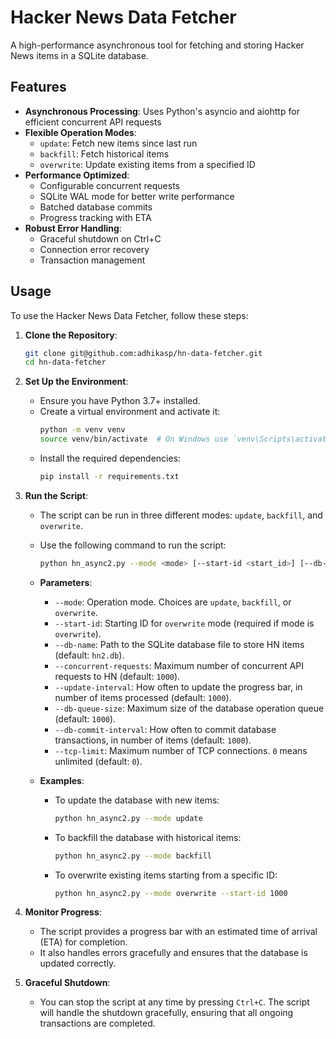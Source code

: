 # Hacker News Data Fetcher

A high-performance asynchronous tool for fetching and storing Hacker News items in a SQLite database.

## Features

- **Asynchronous Processing**: Uses Python's asyncio and aiohttp for efficient concurrent API requests
- **Flexible Operation Modes**:
  - `update`: Fetch new items since last run
  - `backfill`: Fetch historical items
  - `overwrite`: Update existing items from a specified ID
- **Performance Optimized**:
  - Configurable concurrent requests
  - SQLite WAL mode for better write performance
  - Batched database commits
  - Progress tracking with ETA
- **Robust Error Handling**:
  - Graceful shutdown on Ctrl+C
  - Connection error recovery
  - Transaction management

## Usage

To use the Hacker News Data Fetcher, follow these steps:

1. **Clone the Repository**:
    ```sh
    git clone git@github.com:adhikasp/hn-data-fetcher.git
    cd hn-data-fetcher
    ```

2. **Set Up the Environment**:
    - Ensure you have Python 3.7+ installed.
    - Create a virtual environment and activate it:
      ```sh
      python -m venv venv
      source venv/bin/activate  # On Windows use `venv\Scripts\activate`
      ```
    - Install the required dependencies:
      ```sh
      pip install -r requirements.txt
      ```

3. **Run the Script**:
    - The script can be run in three different modes: `update`, `backfill`, and `overwrite`.
    - Use the following command to run the script:
      ```sh
      python hn_async2.py --mode <mode> [--start-id <start_id>] [--db-name <db_name>] [--concurrent-requests <concurrent_requests>] [--update-interval <update_interval>] [--db-queue-size <db_queue_size>] [--db-commit-interval <db_commit_interval>] [--tcp-limit <tcp_limit>]
      ```
    - **Parameters**:
      - `--mode`: Operation mode. Choices are `update`, `backfill`, or `overwrite`.
      - `--start-id`: Starting ID for `overwrite` mode (required if mode is `overwrite`).
      - `--db-name`: Path to the SQLite database file to store HN items (default: `hn2.db`).
      - `--concurrent-requests`: Maximum number of concurrent API requests to HN (default: `1000`).
      - `--update-interval`: How often to update the progress bar, in number of items processed (default: `1000`).
      - `--db-queue-size`: Maximum size of the database operation queue (default: `1000`).
      - `--db-commit-interval`: How often to commit database transactions, in number of items (default: `1000`).
      - `--tcp-limit`: Maximum number of TCP connections. `0` means unlimited (default: `0`).

    - **Examples**:
      - To update the database with new items:
        ```sh
        python hn_async2.py --mode update
        ```
      - To backfill the database with historical items:
        ```sh
        python hn_async2.py --mode backfill
        ```
      - To overwrite existing items starting from a specific ID:
        ```sh
        python hn_async2.py --mode overwrite --start-id 1000
        ```

4. **Monitor Progress**:
    - The script provides a progress bar with an estimated time of arrival (ETA) for completion.
    - It also handles errors gracefully and ensures that the database is updated correctly.

5. **Graceful Shutdown**:
    - You can stop the script at any time by pressing `Ctrl+C`. The script will handle the shutdown gracefully, ensuring that all ongoing transactions are completed.


